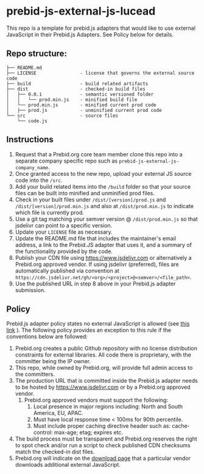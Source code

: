 # prebid-js-external-js-lucead

This repo is a template for prebid.js adapters that would like to use external JavaScript in their Prebid.js Adapters. See Policy below for details. 

## Repo structure:

```
├── README.md
├── LICENSE                - license that governs the external source code
├── build                  - build related artifacts
├── dist                   - checked-in build files
│   ├── 0.0.1              - semantic versioned folder
│   │   └── prod.min.js    - minified build file
│   └── prod.min.js        - minified current prod code
│   ├── prod.js            - unminified current prod code
└── src                    - source files
    └── code.js
```

## Instructions

 1. Request that a Prebid.org core team member clone this repo into a separate company specific repo such as `prebid-js-external-js-company_name`.
 1. Once granted access to the new repo, upload your external JS source code into the `/src`.
 1. Add your build related items into the `/build` folder so that your source files can be built into minified and unminified prod files.
 1. Check in your built files under `/dist/[version]/prod.js` and `/dist/[version]/prod.min.js` and also at `/dist/prod.min.js` to indicate which file is currently prod.
 1. Use a git tag matching your semver version @ `/dist/prod.min.js` so that jsdelivr can point to a specific version. 
 1. Update your `LICENSE` file as necessary.
 1. Update the README.md file that includes the maintainer's email address, a link to the Prebid.JS adapter that uses it, and a summary of the functionality provided by the code.
 1. Publish your CDN file using https://www.jsdelivr.com or alternatively a Prebid.org approved vendor. If using jsdelivr (preferred), files are automatically published via convention at `https://cdn.jsdelivr.net/gh/<org>/<project>@<semver>/<file_path>`. 
 1. Use the published URL in step 8 above in your Prebid.js adapter submission. 

## Policy

Prebid.js adapter policy states no external JavaScript is allowed (see [this link](http://Prebid.org/dev-docs/bidder-adaptor.html#bidder-adaptor-Required-Adapter-Conventions) ). The following policy provides an exception to this rule if the conventions below are followed:

1. Prebid.org creates a public Github repository with no license distribution constraints for external libraries. All code there is proprietary, with the committer being the IP owner.
1. This repo, while owned by Prebid.org, will provide full admin access to the committers.
1. The production URL that is committed inside the Prebid.js adapter needs to be hosted by https://www.jsdelivr.com or by a Prebid.org approved vendor.
    1. Prebid.org approved vendors must support the following:
        1. Local presence in major regions including: North and South America, EU, APAC.
        1. Must have local response time < 100ms for 90th percentile. 
        1. Must include proper caching directive header such as: cache-control: max-age; etag; expires etc.
1. The build process must be transparent and Prebid.org reserves the right to spot check and/or run a script to check published CDN checksums match the checked-in dist files.
1. Prebid.org will indicate on the [download page](http://prebid.org/download.html) that a particular vendor downloads additional external JavaScript. 
